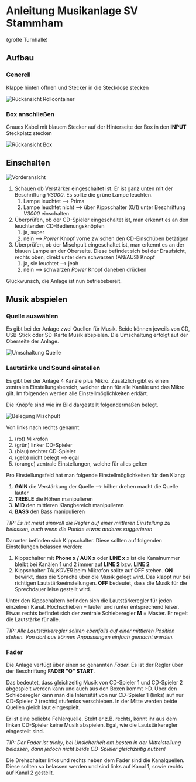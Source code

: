 # Anleitung Musikanlage SV Stammham
(große Turnhalle)

## Aufbau

### Generell

Klappe hinten öffnen und Stecker in die Steckdose stecken

![Rückansicht Rollcontainer](images/rollcontainer.jpg)

### Box anschließen

Graues Kabel mit blauem Stecker auf der Hinterseite der Box
	in den **INPUT** Steckplatz stecken

![Rückansicht Box](images/box_rear_01.jpg)

## Einschalten

![Vorderansicht](images/front.jpg)

1. Schauen ob Verstärker eingeschaltet ist. Er ist ganz unten mit der Beschriftung *V3000*. Es sollte die grüne Lampe
leuchten.
	1. Lampe leuchtet --> Prima
	2. Lampe leuchtet nicht --> über Kippschalter (0/1) unter Beschriftung *V3000* einschalten
2. 	Überprüfen, ob der CD-Spieler eingeschaltet ist, man erkennt es an den leuchtenden CD-Bedienungsknöpfen
	1. ja, super
	2. nein --> *Power* Knopf vorne zwischen den CD-Einschüben betätigen
3. Überprüfen, ob der Mischpult eingeschaltet ist, man erkennt es an der blauen Lampe an der Oberseite. Diese befindet 
sich bei der Draufsicht, rechts oben, direkt unter dem schwarzen (AN/AUS) Knopf 
	1. ja, sie leuchtet --> jeah
	2. nein --> schwarzen *Power* Knopf daneben drücken
	
Glückwunsch, die Anlage ist nun betriebsbereit.

## Musik abspielen

### Quelle auswählen

Es gibt bei der Anlage zwei Quellen für Musik. Beide können jeweils von CD, USB-Stick oder SD-Karte Musik abspielen. Die
Umschaltung erfolgt auf der Oberseite der Anlage.

![Umschaltung Quelle](images/music_source.jpg)

### Lautstärke und Sound einstellen

Es gibt bei der Anlage 4 Kanäle plus Mikro. Zusätzlich gibt es einen zentralen Einstellungsbereich, welcher dann für alle Kanäle und
das Mikro gilt. Im folgenden werden alle Einstellmöglichkeiten erklärt.

Die Knöpfe sind wie im Bild dargestellt folgendermaßen belegt.

![Belegung Mischpult](images/mischpult_belegung.jpg)

Von links nach rechts genannt:

1. (rot) Mikrofon
2. (grün) linker CD-Spieler
3. (blau) rechter CD-Spieler
4. (gelb) nicht belegt --> egal
5. (orange) zentrale Einstellungen, welche für alles gelten

Pro Einstellungsfeld hat man folgende Einstellmöglichkeiten für den Klang:

1. **GAIN** die Verstärkung der Quelle --> höher drehen macht die Quelle lauter
2. **TREBLE** die Höhen manipulieren
3. **MID** den mittleren Klangbereich manipulieren
4. **BASS** den Bass manipulieren

*TIP: Es ist meist sinnvoll die Regler auf einer mittleren Einstellung zu belassen, auch wenn die Punkte
etwas anderes suggerieren*
	
Darunter befinden sich Kippschalter. Diese sollten auf folgenden Einstellungen belassen werden:

1. Kippschalter mit **Phono x / AUX x** oder **LINE x** x ist die Kanalnummer bleibt bei Kanälen 1 und 2
immer auf **LINE 2** bzw. **LINE 2**
2. Kippschalter *TALKOVER* beim Mikrofon sollte auf **OFF** stehen. **ON** bewirkt, dass die Sprache über die 
Musik gelegt wird. Das klappt nur bei richtigen Lautstärkeeinstellungen. **OFF** bedeutet, dass die Musik für die
Sprechdauer leise gestellt wird.
	

Unter den Kippschaltern befinden sich die Lautstärkeregler für jeden einzelnen Kanal. Hochschieben = lauter und runter 
entsprechend leiser. Etwas rechts befindet sich der zentrale Schieberegler **M** = Master. Er regelt die Lautstärke für 
alle.

*TIP: Alle Lautstärkeregler sollten ebenfalls auf einer mittleren Position stehen. Von dort aus können Anpassungen einfach 
gemacht werden.*

### Fader

Die Anlage verfügt über einen so genannten *Fader*. Es ist der Regler über der Beschriftung **FADER "Q" START**. 

Das bedeutet, dass gleichzeitig Musik von CD-Spieler 1 und CD-Spieler 2 abgespielt werden kann und auch aus den Boxen kommt :-D. 
Über den Schieberegler kann man die Intensität von nur CD-Spieler 1 (links) auf nur CD-Spieler 2 (rechts) stufenlos verschieben. 
In der Mitte werden beide Quellen gleich laut eingespielt.

Er ist eine beliebte Fehlerquelle. Steht er z.B. rechts, könnt ihr aus dem linken CD-Spieler keine Musik
abspielen. Egal, wie die Lautstärkeregler eingestellt sind.

*TIP: Der Fader ist tricky, bei Unsicherheit am besten in der Mittelstellung belassen, dann jedoch nicht beide CD-Spieler gleichzeitig nutzen!*

Die Drehschalter links und rechts neben dem Fader sind die Kanalquellen. Diese sollten so belassen werden und sind links auf Kanal 1, sowie 
rechts auf Kanal 2 gestellt.










